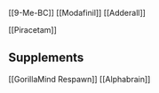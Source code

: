 [[9-Me-BC]]
[[Modafinil]]
[[Adderall]]

[[Piracetam]]
## **Supplements**
[[GorillaMind Respawn]]
[[Alphabrain]]
